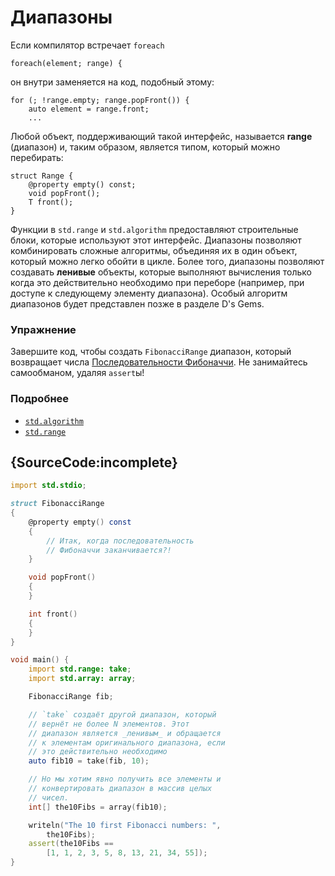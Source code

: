 # Диапазоны

Если компилятор встречает `foreach`

    foreach(element; range) {

он внутри заменяется на код, подобный этому:

    for (; !range.empty; range.popFront()) {
        auto element = range.front;
        ...

Любой объект, поддерживающий такой интерфейс, называется **range** (диапазон)
и, таким образом, является типом, который можно перебирать:

    struct Range {
        @property empty() const;
        void popFront();
        T front();
    }

Функции в `std.range` и `std.algorithm` предоставляют строительные блоки,
которые используют этот интерфейс. Диапазоны позволяют комбинировать сложные
алгоритмы, объединяя их в один объект, который можно легко обойти в цикле.
Более того, диапазоны позволяют создавать **ленивые** объекты, которые выполняют
вычисления только когда это действительно необходимо при переборе (например,
при доступе к следующему элементу диапазона).
Особый алгоритм диапазонов будет представлен позже в разделе D's Gems.

### Упражнение

Завершите код, чтобы создать `FibonacciRange` диапазон,
который возвращает числа [Последовательности Фибоначчи](https://ru.wikipedia.org/wiki/Числа_Фибоначчи).
Не занимайтесь самообманом, удаляя `assert`ы!

### Подробнее

- [`std.algorithm`](http://dlang.org/phobos/std_algorithm.html)
- [`std.range`](http://dlang.org/phobos/std_range.html)

## {SourceCode:incomplete}

```d
import std.stdio;

struct FibonacciRange
{
    @property empty() const
    {
        // Итак, когда последовательность
        // Фибоначчи заканчивается?!
    }

    void popFront()
    {
    }

    int front()
    {
    }
}

void main() {
    import std.range: take;
    import std.array: array;

    FibonacciRange fib;

    // `take` создаёт другой диапазон, который
    // вернёт не более N элементов. Этот
    // диапазон является _ленивым_ и обращается
    // к элементам оригинального диапазона, если
    // это действительно необходимо
    auto fib10 = take(fib, 10);

    // Но мы хотим явно получить все элементы и
    // конвертировать диапазон в массив целых
    // чисел.
    int[] the10Fibs = array(fib10);

    writeln("The 10 first Fibonacci numbers: ",
        the10Fibs);
    assert(the10Fibs ==
        [1, 1, 2, 3, 5, 8, 13, 21, 34, 55]);
}
```
